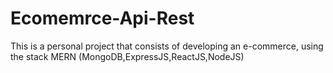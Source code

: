 # Ecomemrce-Api-Rest
This is a personal project that consists of developing an e-commerce, using the stack MERN (MongoDB,ExpressJS,ReactJS,NodeJS)
